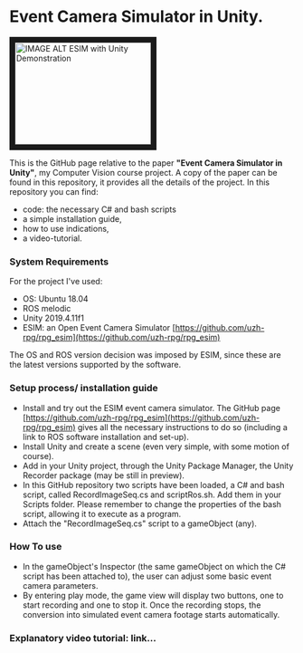 # Event Camera Simulator in Unity.

<a href="http://www.youtube.com/watch?feature=player_embedded&v=1BFku9M3MiU
" target="_blank"><img src="http://img.youtube.com/vi/1BFku9M3MiU/0.jpg" 
alt="IMAGE ALT ESIM with Unity Demonstration" width="240" height="180" border="10" /></a>

This is the GitHub page relative to the paper **"Event Camera Simulator in Unity"**, my Computer Vision course project. A copy of the paper can be found in this repository, it provides all the details of the project. In this repository you can find:

- code: the necessary C# and bash scripts
- a simple installation guide,
- how to use indications,
- a video-tutorial.

### System Requirements

For the project I've used:

- OS: Ubuntu 18.04
- ROS melodic
- Unity 2019.4.11f1
- ESIM: an Open Event Camera Simulator [https://github.com/uzh-rpg/rpg_esim](https://github.com/uzh-rpg/rpg_esim)

The OS and ROS version decision was imposed by ESIM, since these are the latest versions supported by the software.

### Setup process/ installation guide

- Install and try out the ESIM event camera simulator. The GitHub page [https://github.com/uzh-rpg/rpg_esim](https://github.com/uzh-rpg/rpg_esim) gives all the necessary instructions to do so (including a link to ROS software installation and set-up).
- Install Unity and create a scene (even very simple, with some motion of course).
- Add in your Unity project, through the Unity Package Manager, the Unity Recorder package (may be still in preview).
- In this GitHub repository two scripts have been loaded, a C# and bash script, called RecordImageSeq.cs and scriptRos.sh. Add them in your Scripts folder. Please remember to change the properties of the bash script, allowing it to execute as a program.
- Attach the "RecordImageSeq.cs" script to a gameObject (any).

### How To use

- In the gameObject's Inspector (the same gameObject on which the C# script has been attached to), the user can adjust some basic event camera parameters.
- By entering play mode, the game view will display two buttons, one to start recording and one to stop it. Once the recording stops, the conversion into simulated event camera footage starts automatically.

### Explanatory video tutorial: link...
